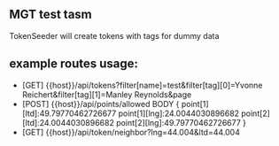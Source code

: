 ## MGT test tasm
TokenSeeder will create tokens with tags for dummy data
## example routes usage:
- [GET] {{host}}/api/tokens?filter[name]=test&filter[tag][0]=Yvonne Reichert&filter[tag][1]=Manley Reynolds&page
- [POST] {{host}}/api/points/allowed
    BODY
    {
        point[1][ltd]:49.79770462726677
        point[1][lng]:24.0044030896682
        point[2][ltd]:24.0044030896682
        point[2][lng]:49.79770462726677
    }
- [GET] {{host}}/api/token/neighbor?lng=44.004&ltd=44.004
